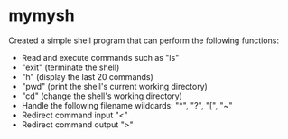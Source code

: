 # mymysh
Created a simple shell program that can perform the following functions:
- Read and execute commands such as "ls"
- "exit" (terminate the shell)
- "h" (display the last 20 commands)
- "pwd" (print the shell's current working directory)
- "cd" (change the shell's working directory)
- Handle the following filename wildcards: "*", "?", "[", "~"
- Redirect command input "<"
- Redirect command output ">"

